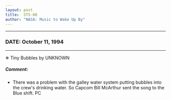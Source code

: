 ```yaml
---
layout: post
title:  STS-68
author: "NASA: Music to Wake Up By"
---
```


----
### DATE: October 11, 1994
----
✵ Tiny Bubbles by UNKNOWN

##### Comment:
* There was a problem with the galley water system putting bubbles into the crew's drinking water. So Capcom Bill McArthur sent the song to the Blue shift. PC
